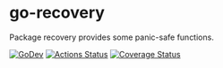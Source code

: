# go-recovery
Package recovery provides some panic-safe functions.

[![GoDev][godev-image]][godev-url]
[![Actions Status][actions-image]][actions-url]
[![Coverage Status][coveralls-image]][coveralls-url]


[godev-image]: https://pkg.go.dev/badge/github.com/lufia/go-recovery
[godev-url]: https://pkg.go.dev/github.com/lufia/go-recovery
[actions-image]: https://github.com/lufia/go-recovery/workflows/Test/badge.svg?branch=main
[actions-url]: https://github.com/lufia/go-recovery/actions?workflow=Test
[coveralls-image]: https://coveralls.io/repos/github/lufia/go-recovery/badge.svg
[coveralls-url]: https://coveralls.io/github/lufia/go-recovery
